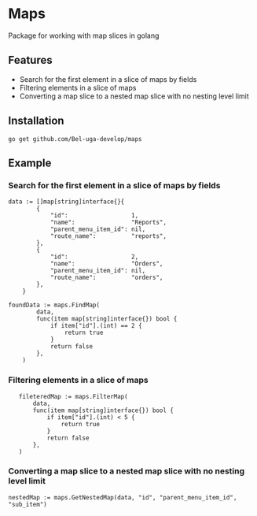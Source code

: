# Maps
Package for working with map slices in golang

## Features

- Search for the first element in a slice of maps by fields
- Filtering elements in a slice of maps
- Converting a map slice to a nested map slice with no nesting level limit

## Installation
```
go get github.com/Bel-uga-develop/maps
```
## Example
### Search for the first element in a slice of maps by fields

```	
data := []map[string]interface{}{
		{
			"id":                  1,
			"name":                "Reports",
			"parent_menu_item_id": nil,
			"route_name":          "reports",
		},
		{
			"id":                  2,
			"name":                "Orders",
			"parent_menu_item_id": nil,
			"route_name":          "orders",
		},
    }
    
foundData := maps.FindMap(
		data,
		func(item map[string]interface{}) bool {
			if item["id"].(int) == 2 {
				return true
			}
			return false
		},
	)
```

### Filtering elements in a slice of maps

 ```
 	fileteredMap := maps.FilterMap(
		data,
		func(item map[string]interface{}) bool {
			if item["id"].(int) < 5 {
				return true
			}
			return false
		},
	)
```
### Converting a map slice to a nested map slice with no nesting level limit
```
nestedMap := maps.GetNestedMap(data, "id", "parent_menu_item_id", "sub_item")
```